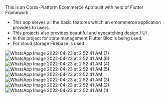 This is an Corss-Platform Ecommerce App built with help of Flutter Framework .


- This app serves all the basic features which an emommerce application provides to users.
- This projects also provides beautiful and eyecatching design / UI .
- In this project for state management Flutter Bloc is being used.
- For cloud storage Firebase is used .


![WhatsApp Image 2022-04-23 at 2 52 41 AM (7)](https://user-images.githubusercontent.com/90970163/164800915-55e80a06-030d-42b7-a5f7-a5d3ca1559c4.jpeg)
![WhatsApp Image 2022-04-23 at 2 52 41 AM (6)](https://user-images.githubusercontent.com/90970163/164800913-03f565db-2783-4283-bbc7-5665f3a9e891.jpeg)
![WhatsApp Image 2022-04-23 at 2 52 41 AM (4)](https://user-images.githubusercontent.com/90970163/164800909-5e65eda6-0d94-4192-af00-f019e449763c.jpeg)
![WhatsApp Image 2022-04-23 at 2 52 41 AM (5)](https://user-images.githubusercontent.com/90970163/164800911-9c26e70d-8062-461c-adbe-a868411d87f9.jpeg)
![WhatsApp Image 2022-04-23 at 2 52 41 AM](https://user-images.githubusercontent.com/90970163/164800917-1eef32cc-94fc-4f1d-9755-a4976350715a.jpeg)
![WhatsApp Image 2022-04-23 at 2 52 41 AM (3)](https://user-images.githubusercontent.com/90970163/164800908-9c9781a0-55ab-420d-b14a-6930cce03a01.jpeg)
![WhatsApp Image 2022-04-23 at 2 52 41 AM (2)](https://user-images.githubusercontent.com/90970163/164800905-858bb70d-18f1-45e1-bb21-bcc9e720cbc2.jpeg)
![WhatsApp Image 2022-04-23 at 2 52 41 AM (1)](https://user-images.githubusercontent.com/90970163/164800901-cee98152-9a40-4c9c-b367-b2f35109c56c.jpeg)






